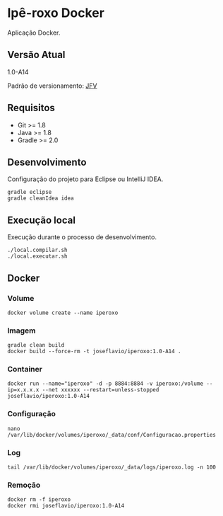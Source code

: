 # Ipê-roxo Docker

Aplicação Docker.

## Versão Atual

1.0-A14

Padrão de versionamento: [JFV](http://joseflavio.com/jfv)

## Requisitos

* Git >= 1.8
* Java >= 1.8
* Gradle >= 2.0

## Desenvolvimento

Configuração do projeto para Eclipse ou IntelliJ IDEA.

    gradle eclipse
    gradle cleanIdea idea

## Execução local

Execução durante o processo de desenvolvimento.

    ./local.compilar.sh
    ./local.executar.sh

## Docker

### Volume

    docker volume create --name iperoxo

### Imagem

    gradle clean build
    docker build --force-rm -t joseflavio/iperoxo:1.0-A14 .

### Container

    docker run --name="iperoxo" -d -p 8884:8884 -v iperoxo:/volume --ip=x.x.x.x --net xxxxxx --restart=unless-stopped joseflavio/iperoxo:1.0-A14

### Configuração

    nano /var/lib/docker/volumes/iperoxo/_data/conf/Configuracao.properties

### Log

    tail /var/lib/docker/volumes/iperoxo/_data/logs/iperoxo.log -n 100

### Remoção

    docker rm -f iperoxo
    docker rmi joseflavio/iperoxo:1.0-A14
